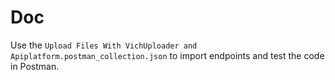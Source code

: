 # Doc

Use the `Upload Files With VichUploader and Apiplatform.postman_collection.json` to import endpoints and test the code
in Postman.